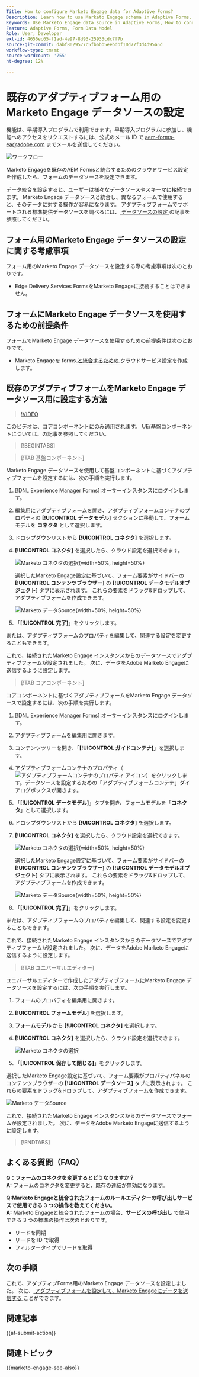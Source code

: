 ```yaml
---
Title: How to configure Marketo Engage data for Adaptive Forms?
Description: Learn how to use Marketo Engage schema in Adaptive Forms.
Keywords: Use Marketo Engage data source in Adaptive Forms, How to connect a Marketo instance data source with form? , Connect a form to Marketo.
Feature: Adaptive Forms, Form Data Model
Role: User, Developer
exl-id: 4656ec65-f1ad-4e97-8d93-25933cdc7f7b
source-git-commit: dabf8029577c5fb6bb5eebdbf10d77f3d4d95a5d
workflow-type: tm+mt
source-wordcount: '755'
ht-degree: 12%

---
```


# 既存のアダプティブフォーム用の Marketo Engage データソースの設定

<span class="preview">機能は、早期導入プログラムで利用できます。早期導入プログラムに参加し、機能へのアクセスをリクエストするには、公式のメール ID で aem-forms-ea@adobe.com までメールを送信してください。</span>

![ワークフロー](/help/forms/assets/workflow-marketo-2.png)

Marketo Engageを既存のAEM Formsと統合するためのクラウドサービス設定を作成したら、フォームのデータソースを設定できます。

データ統合を設定すると、ユーザーは様々なデータソースやスキーマに接続できます。 Marketo Engage データソースと統合し、異なるフォームで使用すると、そのデータに対する操作が容易になります。 アダプティブフォームでサポートされる標準提供データソースを調べるには、[ データソースの設定 ](/help/forms/configure-data-sources.md) の記事を参照してください。

## フォーム用のMarketo Engage データソースの設定に関する考慮事項

フォーム用のMarketo Engage データソースを設定する際の考慮事項は次のとおりです。

* Edge Delivery Services FormsをMarketo Engageに接続することはできません。

## フォームにMarketo Engage データソースを使用するための前提条件

フォームでMarketo Engage データソースを使用するための前提条件は次のとおりです。

* Marketo Engageを forms[ と統合するための ](/help/forms/integrate-form-to-marketo-engage.md) クラウドサービス設定を作成します。

## 既存のアダプティブフォームをMarketo Engage データソース用に設定する方法

>[!VIDEO](https://video.tv.adobe.com/v/3442871/marketo-aem-forms-aem-marketo-engage)

<span> このビデオは、コアコンポーネントにのみ適用されます。 UE/基盤コンポーネントについては、の記事を参照してください。</span>

>[!BEGINTABS]

>[!TAB 基盤コンポーネント]

Marketo Engage データソースを使用して基盤コンポーネントに基づくアダプティブフォームを設定するには、次の手順を実行します。

1. [!DNL Experience Manager Forms] オーサーインスタンスにログインします。
1. 編集用にアダプティブフォームを開き、アダプティブフォームコンテナのプロパティの **[!UICONTROL データモデル]** セクションに移動して、フォームモデルを **コネクタ** として選択します。
1. ドロップダウンリストから **[!UICONTROL コネクタ]** を選択します。
1. **[!UICONTROL コネクタ]** を選択したら、クラウド設定を選択できます。

   ![Marketo コネクタの選択 ](/help/forms/assets/select-marketo-connector-af1.png){width=50%, height=50%}

   選択したMarketo Engage設定に基づいて、フォーム要素がサイドバーの **[!UICONTROL コンテンツブラウザー]** の **[!UICONTROL データモデルオブジェクト]** タブに表示されます。 これらの要素をドラッグ&amp;ドロップして、アダプティブフォームを作成できます。

   ![Marketo データSource](/help/forms/assets/marketo-engage-data-source-af1.png){width=50%, height=50%}

1. 「**[!UICONTROL 完了]**」をクリックします。

または、アダプティブフォームのプロパティを編集して、関連する設定を変更することもできます。

これで、接続されたMarketo Engage インスタンスからのデータソースでアダプティブフォームが設定されました。 次に、データをAdobe Marketo Engageに送信するように設定します。

>[!TAB コアコンポーネント]

コアコンポーネントに基づくアダプティブフォームをMarketo Engage データソースで設定するには、次の手順を実行します。

1. [!DNL Experience Manager Forms] オーサーインスタンスにログインします。

1. アダプティブフォームを編集用に開きます。
1. コンテンツツリーを開き、「**[!UICONTROL ガイドコンテナ]**」を選択します。
1. アダプティブフォームコンテナのプロパティ（![アダプティブフォームコンテナのプロパティ](/help/forms/assets/configure-icon.svg) アイコン）をクリックします。データソースを設定するための「アダプティブフォームコンテナ」ダイアログボックスが開きます。
1. 「**[!UICONTROL データモデル]**」タブを開き、フォームモデルを「**コネクタ**」として選択します。
1. ドロップダウンリストから **[!UICONTROL コネクタ]** を選択します。

1. **[!UICONTROL コネクタ]** を選択したら、クラウド設定を選択できます。

   ![Marketo コネクタの選択 ](/help/forms/assets/select-marketo-connector.png){width=50%, height=50%}

   選択したMarketo Engage設定に基づいて、フォーム要素がサイドバーの **[!UICONTROL コンテンツブラウザー]** の **[!UICONTROL データモデルオブジェクト]** タブに表示されます。 これらの要素をドラッグ&amp;ドロップして、アダプティブフォームを作成できます。

   ![Marketo データSource](/help/forms/assets/marketo-engage-data-source.png){width=50%, height=50%}

1. 「**[!UICONTROL 完了]**」をクリックします。

または、アダプティブフォームのプロパティを編集して、関連する設定を変更することもできます。

これで、接続されたMarketo Engage インスタンスからのデータソースでアダプティブフォームが設定されました。 次に、データをAdobe Marketo Engageに送信するように設定します。

>[!TAB ユニバーサルエディター]

ユニバーサルエディターで作成したアダプティブフォームにMarketo Engage データソースを設定するには、次の手順を実行します。

1. フォームのプロパティを編集用に開きます。
1. **[!UICONTROL フォームモデル]** を選択します。
1. **フォームモデル** から **[!UICONTROL コネクタ]** を選択します。
1. **[!UICONTROL コネクタ]** を選択したら、クラウド設定を選択できます。

   ![Marketo コネクタの選択 ](/help/forms/assets/select-marketo-connector-ue.png)

1. 「**[!UICONTROL 保存して閉じる]**」をクリックします。

選択したMarketo Engage設定に基づいて、フォーム要素がプロパティパネルのコンテンツブラウザーの **[!UICONTROL データソース]** タブに表示されます。 これらの要素をドラッグ&amp;ドロップして、アダプティブフォームを作成できます。

![Marketo データSource](/help/forms/assets/marketo-engage-data-source-ue.png)

これで、接続されたMarketo Engage インスタンスからのデータソースでフォームが設定されました。 次に、データをAdobe Marketo Engageに送信するように設定します。

>[!ENDTABS]

## よくある質問（FAQ）

**Q：フォームのコネクタを変更するとどうなりますか？**\
**A:** フォームのコネクタを変更すると、既存の連結が無効になります。

**Q:Marketo Engageと統合されたフォームのルールエディターの呼び出しサービスで使用できる 3 つの操作を教えてください。**\
**A:** Marketo Engageと統合されたフォームの場合、**サービスの呼び出し** で使用できる 3 つの標準の操作は次のとおりです。
* リードを同期
* リードを ID で取得
* フィルタータイプでリードを取得

## 次の手順

これで、アダプティブForms用のMarketo Engage データソースを設定しました。 次に、[ アダプティブフォームを設定して、Marketo Engageにデータを送信する ](/help/forms/submit-adaptive-form-to-marketo-engage.md) ことができます。

## 関連記事

{{af-submit-action}}

## 関連トピック

{{marketo-engage-see-also}}
